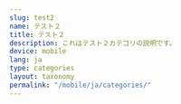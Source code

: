 ```yaml
---
slug: test2
name: テスト２
title: テスト２
description: これはテスト２カテゴリの説明です。
device: mobile
lang: ja
type: categories
layout: taxonomy
permalink: "/mobile/ja/categories/"
---
```

